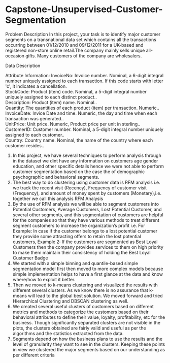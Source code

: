 # Capstone-Unsupervised-Customer-Segmentation


Problem Description
In this project, your task is to identify major customer segments on a transnational data set which contains all the transactions occurring between 01/12/2010 and 09/12/2011 for a UK-based and registered non-store online retail.The company mainly sells unique all-occasion gifts. Many customers of the company are wholesalers.

Data Description

Attribute Information:
InvoiceNo: Invoice number. Nominal, a 6-digit integral number uniquely assigned to each transaction. If this code starts with letter 'c', it indicates a cancellation.<br>
StockCode: Product (item) code. Nominal, a 5-digit integral number uniquely assigned to each distinct product..<br>
Description: Product (item) name. Nominal..<br>
Quantity: The quantities of each product (item) per transaction. Numeric..<br>
InvoiceDate: Invice Date and time. Numeric, the day and time when each transaction was generated..<br>
UnitPrice: Unit price. Numeric, Product price per unit in sterling..<br>
CustomerID: Customer number. Nominal, a 5-digit integral number uniquely assigned to each customer..<br>
Country: Country name. Nominal, the name of the country where each customer resides..<br>


1.	In this project, we have several techniques to perform analysis through in the dataset we dint have any information on customers age gender education, and other specific details hence we were not able to perform customer segmentation based on the case the of demographic psychographic and behavioral segments.
2.	The best way to do clustering using customer data is RFM analysis i.e. we track the recent visit (Recency), Frequency of customer visit (Frequency), and amount of money spent by customers (Monetary),i.e. together we call this analysis RFM Analysis
3.	By the use of RFM analysis we will be able to  segment customers into Potential Customers, Average Customers, Lost Potential Customer, and several other segments, and this segmentation of customers are helpful for the companies so that they have various methods to treat different segment customers to increase the organization’s profit i.e. For Example: In case if the customer belongs to a lost potential customer they provide some attracting offers to retain the lost potential customers, Example 2: If the customers are segmented as Best Loyal Customers then the company provides services to them on high priority to make them maintain their consistency of holding the Best Loyal Customer Badge
4.	We started with a simple binning and quantile-based simple segmentation model first then moved to more complex models because simple implementation helps to have a first glance at the data and know where/how to exploit it better. 
5.	Then we moved to k-means clustering and visualized the results with different several clusters. As we know there is no assurance that k-means will lead to the global best solution. We moved forward and tried Hierarchical Clustering and DBSCAN clustering as well.
6.	 We created several useful clusters of customers based on different metrics and methods to categorize the customers based on their behavioral attributes to define their value, loyalty, profitability, etc for the business. Though significantly separated clusters are not visible in the plots, the clusters obtained are fairly valid and useful as per the algorithms and the statistics extracted from the data.
7.	 Segments depend on how the business plans to use the results and the level of granularity they want to see in the clusters. Keeping these points in view we clustered the major segments based on our understanding as per different criteria

